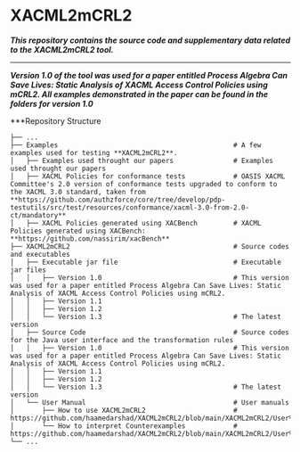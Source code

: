 # XACML2mCRL2
***This repository contains the source code and supplementary data related to the XACML2mCRL2 tool.***
*********************************************

***Version 1.0 of the tool was used for a paper entitled Process Algebra Can Save Lives: Static Analysis of XACML Access Control Policies using mCRL2. All examples demonstrated in the paper can be found in the folders for version 1.0***

***Repository Structure

    ├── ...
    ├── Examples                   							# A few examples used for testing **XACML2mCRL2**.
    │   ├── Examples used throught our papers				# Examples used throught our papers
    │   ├── XACML Policies for conformance tests         	# OASIS XACML Committee's 2.0 version of conformance tests upgraded to conform to the XACML 3.0 standard, taken from **https://github.com/authzforce/core/tree/develop/pdp-testutils/src/test/resources/conformance/xacml-3.0-from-2.0-ct/mandatory**
    │   ├── XACML Policies generated using XACBench         # XACML Policies generated using XACBench: **https://github.com/nassirim/xacBench**
	├── XACML2mCRL2                    						# Source codes and executables
    │   ├── Executable jar file								# Executable jar files
	│	│	├── Version 1.0 								# This version was used for a paper entitled Process Algebra Can Save Lives: Static Analysis of XACML Access Control Policies using mCRL2.
	│	│	├── Version 1.1
	│	│	├── Version 1.2
	│	│	└── Version 1.3									# The latest version
    │   ├── Source Code										# Source codes for the Java user interface and the transformation rules								
	│	│	├── Version 1.0 								# This version was used for a paper entitled Process Algebra Can Save Lives: Static Analysis of XACML Access Control Policies using mCRL2.
	│	│	├── Version 1.1
	│	│	├── Version 1.2
	│	│	└── Version 1.3									# The latest version
    │   └── User Manual  									# User manuals
	│		├── How to use XACML2mCRL2 						# https://github.com/haamedarshad/XACML2mCRL2/blob/main/XACML2mCRL2/User%20Manual/How%20to%20check%20the%20code%20for%20XACML2mCRL2.pdf
	│		└── How to interpret Counterexamples			# https://github.com/haamedarshad/XACML2mCRL2/blob/main/XACML2mCRL2/User%20Manual/How%20to%20interpret%20Counterexamples.pdf
    └── ...






